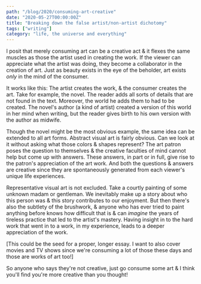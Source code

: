 ```yaml
---
path: "/blog/2020/consuming-art-creative"
date: "2020-05-27T00:00:00Z"
title: "Breaking down the false artist/non-artist dichotomy"
tags: ["writing"]
category: "life, the universe and everything"
---
```


I posit that merely consuming art can be a creative act & it flexes the same muscles as those the artist used in creating the work. If the viewer can appreciate what the artist was doing, they become a collaborator in the creation of art. Just as beauty exists in the eye of the beholder, art exists _only_ in the mind of the consumer.

It works like this: The artist creates the work, & the consumer creates the art. Take for example, the novel. The reader adds all sorts of details that are not found in the text. Moreover, the world he adds them to had to be created. The novel's author (a kind of artist) created a version of this world in her mind when writing, but the reader gives birth to his own version with the author as midwife.

Though the novel might be the most obvious example, the same idea can be extended to all art forms. Abstract visual art is fairly obvious. Can we look at it without asking what those colors & shapes represent? The art patron poses the question to themselves & the creative faculties of mind cannot help but come up with answers. These answers, in part or in full, give rise to the patron's appreciation of the art work. And both the questions & answers are creative since they are spontaneously generated from each viewer's unique life experiences.

Representative visual art is not excluded. Take a courtly painting of some unknown madam or gentleman. We inevitably make up a story about who this person was & this story contributes to our enjoyment. But then there's also the subtlety of the brushwork, & anyone who has ever tried to paint anything before knows how difficult that is & can _imagine_ the years of tireless practice that led to the artist's mastery. Having insight in to the hard work that went in to a work, in my experience, leads to a deeper appreciation of the work.

[This could be the seed for a proper, longer essay. I want to also cover movies and TV shows since we're consuming a lot of those these days and those are works of art too!]

So anyone who says they're not creative, just go consume some art & I think you'll find you're more creative than you thought!
